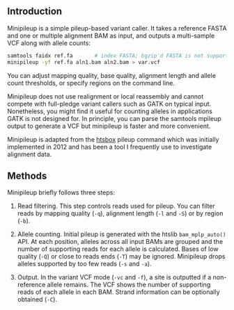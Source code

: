 ## Introduction

Minipileup is a simple pileup-based variant caller. It takes a reference FASTA
and one or multiple alignment BAM as input, and outputs a multi-sample VCF along with
allele counts:
```sh
samtools faidx ref.fa       # index FASTA; bgzip'd FASTA is not supported
minipileup -yf ref.fa aln1.bam aln2.bam > var.vcf
```
You can adjust mapping quality, base quality, alignment length and allele count
thresholds, or specify regions on the command line.

Minipileup does not use realignment or local reassembly and cannot compete with
full-pledge variant callers such as GATK on typical input. Nonetheless, you
might find it useful for counting alleles in applications GATK is not designed
for. In principle, you can parse the samtools mpileup output to generate a VCF
but minipileup is faster and more convenient.

Minipileup is adapted from the [htsbox][htsbox] pileup command which was
initially implemented in 2012 and has been a tool I frequently use to
investigate alignment data.

## Methods

Minipileup briefly follows three steps:

1. Read filtering. This step controls reads used for pileup. You can filter
   reads by mapping quality (`-q`), alignment length (`-l` and `-S`) or by
   region (`-b`).

2. Allele counting. Initial pileup is generated with the htslib
   `bam_mplp_auto()` API. At each position, alleles across all input BAMs are
   grouped and the number of supporting reads for each allele is calculated.
   Bases of low quality (`-Q`) or close to reads ends (`-T`) may be ignored.
   Minipileup drops alleles supported by too few reads (`-s` and `-a`).

3. Output. In the variant VCF mode (`-vc` and `-f`), a site is outputted if a
   non-reference allele remains. The VCF shows the number of supporting reads
   of each allele in each BAM. Strand information can be optionally obtained
   (`-C`).

[htsbox]: https://github.com/lh3/htsbox
